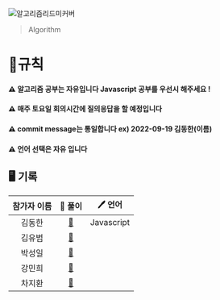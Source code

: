 ![알고리즘리드미커버](https://user-images.githubusercontent.com/54767632/191037892-7c31b889-8ae5-4145-a9ce-37f82daddadc.gif)

> Algorithm

<h1>📍규칙</h1>
<h4>⚠️ 알고리즘 공부는 자유입니다 Javascript 공부를 우선시 해주세요 !</h4>
<h4>⚠️ 매주 토요일 회의시간에 질의응답을 할 예정입니다</h4>
<h4>⚠️ commit message는 통일합니다 ex) 2022-09-19 김동한(이름)</h4>
<h4>⚠️ 언어 선택은 자유 입니다</h4>

<h2>🖥 기록</h2>

| 참가자 이름 |                                                          🔑 풀이                                                          |   🖊 언어   |
| :---------: | :-----------------------------------------------------------------------------------------------------------------------: | :--------: |
|   김동한    | [:link:](https://github.com/Elice-SW-Engineer/Algorithm-Record/blob/main/Algorithm/%EA%B9%80%EB%8F%99%ED%95%9C/README.md) | Javascript |
|   김유범    |                                                        [:link:]()                                                         |            |
|   박성일    |                                                        [:link:]()                                                         |            |
|   강민희    |                                                        [:link:]()                                                         |            |
|   차지환    |                                                        [:link:]()                                                         |            |
